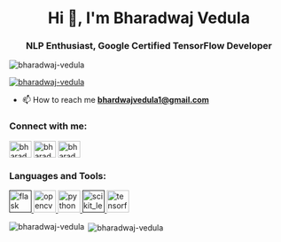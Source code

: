 <h1 align="center">Hi 👋, I'm Bharadwaj Vedula</h1>
<h3 align="center"> NLP Enthusiast, Google Certified TensorFlow Developer</h3>

<p align="left"> <img src="https://komarev.com/ghpvc/?username=bharadwaj-vedula&label=Profile%20views&color=0e75b6&style=flat" alt="bharadwaj-vedula" /> </p>

<p align="left"> <a href="https://github.com/ryo-ma/github-profile-trophy"><img src="https://github-profile-trophy.vercel.app/?username=bharadwaj-vedula" alt="bharadwaj-vedula" /></a> </p>

- 📫 How to reach me **bhardwajvedula1@gmail.com**

<p align="left">
<h3 align="left">Connect with me:</h3>
<a href="https://twitter.com/bharadwajvedul4" target="blank"><img align="center" src="https://cdn.jsdelivr.net/npm/simple-icons@3.0.1/icons/twitter.svg" alt="bharadwajvedul4" height="30" width="40" /></a>
<a href="https://linkedin.com/in/bharadwaj-vedula-068071199" target="blank"><img align="center" src="https://cdn.jsdelivr.net/npm/simple-icons@3.0.1/icons/linkedin.svg" alt="bharadwaj-vedula-068071199" height="30" width="40" /></a>
<a href="https://kaggle.com/bharadwajvedula" target="blank"><img align="center" src="https://cdn.jsdelivr.net/npm/simple-icons@3.0.1/icons/kaggle.svg" alt="bharadwajvedula" height="30" width="40" /></a>
</p>

<h3 align="left">Languages and Tools:</h3>
<p align="left"> <a href="" target="_blank"> <img src="https://www.vectorlogo.zone/logos/pocoo_flask/pocoo_flask-icon.svg" alt="flask" width="40" height="40"/> </a> <a href="https://opencv.org/" target="_blank"> <img src="https://www.vectorlogo.zone/logos/opencv/opencv-icon.svg" alt="opencv" width="40" height="40"/> </a> <a href="https://www.python.org" target="_blank"> <img src="https://devicons.github.io/devicon/devicon.git/icons/python/python-original.svg" alt="python" width="40" height="40"/> </a> <a href="" target="_blank"> <img src="https://upload.wikimedia.org/wikipedia/commons/0/05/Scikit_learn_logo_small.svg" alt="scikit_learn" width="40" height="40"/> </a> <a href="https://www.tensorflow.org" target="_blank"> <img src="https://www.vectorlogo.zone/logos/tensorflow/tensorflow-icon.svg" alt="tensorflow" width="40" height="40"/> </a> </p>

<p><img align="left" src="https://github-readme-stats.vercel.app/api/top-langs/?username=bharadwaj-vedula&layout=compact" alt="bharadwaj-vedula" /></p>

<p>&nbsp;<img align="center" src="https://github-readme-stats.vercel.app/api?username=bharadwaj-vedula&show_icons=true" alt="bharadwaj-vedula" /></p>
